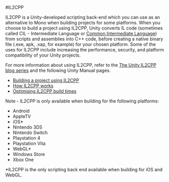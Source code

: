 #IL2CPP

IL2CPP is a Unity-developed scripting back-end which you can use as an alternative to Mono when building projects for some platforms. When you choose to build a project using IL2CPP, Unity converts IL code (sometimes called CIL  - Intermediate Language or [Common Intermediate Language](https://en.wikipedia.org/wiki/Common_Intermediate_Language)) from scripts and assemblies into C++ code, before creating a native binary file (.exe, apk, .xap, for example) for your chosen platform. Some of the uses for IL2CPP include increasing the performance, security, and platform compatibility of your Unity projects. 

For more information about using IL2CPP, refer to the [The Unity IL2CPP blog series](https://blogs.unity3d.com/2015/05/06/an-introduction-to-ilcpp-internals/) and the following Unity Manual pages. 

* [Building a project using IL2CPP](IL2CPP-BuildingProject)
* [How IL2CPP works](IL2CPP-HowItWorks)
* [Optimising IL2CPP build times](IL2CPP-OptimizingBuildTimes)

Note - IL2CPP is only available when building for the following platforms:

* Android
* AppleTV
* iOS*
* Nintendo 3DS
* Nintendo Switch
* Playstation 4
* Playstation Vita
* WebGL*
* Windows Store
* Xbox One

*IL2CPP is the only scripting back end available when building for iOS and WebGL.